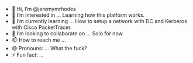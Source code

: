 - 👋 Hi, I’m @jeremymrhodes
- 👀 I’m interested in ... Learning how this platform works.
- 🌱 I’m currently learning ... How to setup a network with DC and Kerberos with Cisco PacketTracer. 
- 💞️ I’m looking to collaborate on ... Solo for now. 
- 📫 How to reach me ...
- 😄 Pronouns: ... What the fuck?
- ⚡ Fun fact: ...

<!---
jeremymrhodes/jeremymrhodes is a ✨ special ✨ repository because its `README.md` (this file) appears on your GitHub profile.
You can click the Preview link to take a look at your changes.
--->
